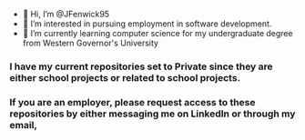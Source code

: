 - 👋 Hi, I’m @JFenwick95
- 👀 I’m interested in pursuing employment in software development.
- 🌱 I’m currently learning computer science for my undergraduate degree from Western Governor's University

### I have my current repositories set to Private since they are either school projects or related to school projects.
### If you are an employer, please request access to these repositories by either messaging me on LinkedIn or through my email,

<!---
JFenwick95/JFenwick95 is a ✨ special ✨ repository because its `README.md` (this file) appears on your GitHub profile.
You can click the Preview link to take a look at your changes.
--->
